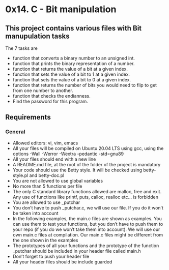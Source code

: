 #   0x14. C - Bit manipulation

## This project contains various files with Bit manupulation tasks

The 7 tasks are

-  function that converts a binary number to an unsigned int.
-  function that prints the binary representation of a number.
-  function that returns the value of a bit at a given index.
-  function that sets the value of a bit to 1 at a given index.
-  function that sets the value of a bit to 0 at a given index.
-  function that returns the number of bits you would need to flip to get from one number to another.
-  function that checks the endianness.
-  Find the password for this program.



## Requirements

###  General

- Allowed editors: vi, vim, emacs
- All your files will be compiled on Ubuntu 20.04 LTS using gcc, using the options -Wall -Werror -Wextra -pedantic -std=gnu89
- All your files should end with a new line
- A README.md file, at the root of the folder of the project is mandatory
- Your code should use the Betty style. It will be checked using betty-style.pl and betty-doc.pl
- You are not allowed to use global variables
- No more than 5 functions per file
- The only C standard library functions allowed are malloc, free and exit. Any use of functions like printf, puts, calloc, realloc etc… is forbidden
- You are allowed to use _putchar
- You don’t have to push _putchar.c, we will use our file. If you do it won’t be taken into account
- In the following examples, the main.c files are shown as examples. You can use them to test your functions, but you don’t have to push them to your repo (if you do we won’t take them into account). We will use our own main.c files at compilation. Our main.c files might be different from the one shown in the examples
- The prototypes of all your functions and the prototype of the function _putchar should be included in your header file called main.h
- Don’t forget to push your header file
- All your header files should be include guarded
